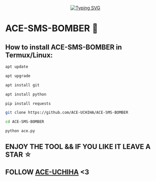 <p align="center">
<a href="https://github.com/ACE-UCHIHA/ACE-SMS-BOMBER/"><img src="https://readme-typing-svg.demolab.com?font=Fira+Code&pause=1000&color=2CF700&random=false&width=435&lines=Welcome+stranger" alt="Typing SVG" /></a>
</p>

# ACE-SMS-BOMBER 🚀
<h2>How to install ACE-SMS-BOMBER in Termux/Linux:</h2>

```bash
apt update
```

```bash 
apt upgrade
```

```bash 
apt install git
```

```bash 
apt install python
```

```bash 
pip install requests
```

```bash 
git clone https://github.com/ACE-UCHIHA/ACE-SMS-BOMBER
```

```bash 
cd ACE-SMS-BOMBER
```

```bash 
python ace.py
```

## ENJOY THE TOOL && IF YOU LIKE IT LEAVE A STAR ☆
## FOLLOW [ACE-UCHIHA](https://github.com/ACE-UCHIHA)  <3
